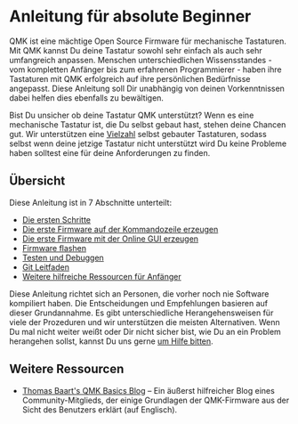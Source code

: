 # Anleitung für absolute Beginner
QMK ist eine mächtige Open Source Firmware für mechanische Tastaturen. Mit QMK kannst Du deine Tastatur sowohl sehr einfach als auch sehr umfangreich anpassen. Menschen unterschiedlichen Wissensstandes - vom kompletten Anfänger bis zum erfahrenen Programmierer - haben ihre Tastaturen mit QMK erfolgreich auf ihre persönlichen Bedürfnisse angepasst. Diese Anleitung soll Dir unabhängig von deinen Vorkenntnissen dabei helfen dies ebenfalls zu bewältigen.

Bist Du unsicher ob deine Tastatur QMK unterstützt? Wenn es eine mechanische Tastatur ist, die Du selbst gebaut hast, stehen deine Chancen gut. Wir unterstützen eine [Vielzahl](https://qmk.fm/keyboards/) selbst gebauter Tastaturen, sodass selbst wenn deine jetzige Tastatur nicht unterstützt wird Du keine Probleme haben solltest eine für deine Anforderungen zu finden.

## Übersicht

Diese Anleitung ist in 7 Abschnitte unterteilt:

* [Die ersten Schritte](tutorial_getting_started.md)
* [Die erste Firmware auf der Kommandozeile erzeugen](tutorial_building_firmware.md)
* [Die erste Firmware mit der Online GUI erzeugen](tutorial_building_firmware_configurator.md)
* [Firmware flashen](tutorial_flashing.md)
* [Testen und Debuggen](tutorial_testing_debugging.md)
* [Git Leitfaden](tutorial_best_practices.md)
* [Weitere hilfreiche Ressourcen für Anfänger](tutorial_learn_more_resources.md)

Diese Anleitung richtet sich an Personen, die vorher noch nie Software kompiliert haben. Die Entscheidungen und Empfehlungen basieren auf dieser Grundannahme. Es gibt unterschiedliche Herangehensweisen für viele der Prozeduren und wir unterstützen die meisten Alternativen. Wenn Du mal nicht weiter weißt oder Dir nicht sicher bist, wie Du an ein Problem herangehen sollst, kannst Du uns gerne [um Hilfe bitten](getting_started_getting_help.md).

## Weitere Ressourcen

* [Thomas Baart's QMK Basics Blog](https://thomasbaart.nl/category/mechanical-keyboards/firmware/qmk/qmk-basics/) – Ein äußerst hilfreicher Blog eines Community-Mitglieds, der einige Grundlagen der QMK-Firmware aus der Sicht des Benutzers erklärt (auf Englisch).
